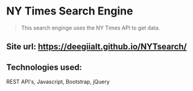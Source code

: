 # NY Times Search Engine
>This search enginge uses the NY Times API to get data.

## Site url: https://deegiialt.github.io/NYTsearch/
## Technologies used:
REST API's, Javascript, Bootstrap, jQuery
